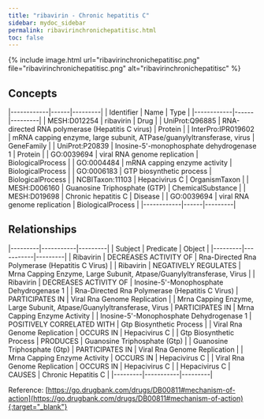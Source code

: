 ```yaml
---
title: "ribavirin - Chronic hepatitis C"
sidebar: mydoc_sidebar
permalink: ribavirinchronichepatitisc.html
toc: false 
---
```


{% include image.html url="ribavirinchronichepatitisc.png" file="ribavirinchronichepatitisc.png" alt="ribavirinchronichepatitisc" %}

## Concepts

|------------|------|---------|
| Identifier | Name | Type    |
|------------|------|---------|
| MESH:D012254 | ribavirin | Drug |
| UniProt:Q96885 | RNA-directed RNA polymerase (Hepatitis C virus) | Protein |
| InterPro:IPR019602 | mRNA capping enzyme, large subunit, ATPase/guanylyltransferase, virus | GeneFamily |
| UniProt:P20839 | Inosine-5'-monophosphate dehydrogenase 1 | Protein |
| GO:0039694 | viral RNA genome replication | BiologicalProcess |
| GO:0004484 | mRNA capping enzyme activity | BiologicalProcess |
| GO:0006183 | GTP biosynthetic process | BiologicalProcess |
| NCBITaxon:11103 | Hepacivirus C | OrganismTaxon |
| MESH:D006160 | Guanosine Triphosphate (GTP) | ChemicalSubstance |
| MESH:D019698 | Chronic hepatitis C | Disease |
| GO:0039694 | viral RNA genome replication | BiologicalProcess |
|------------|------|---------|

## Relationships

|---------|-----------|---------|
| Subject | Predicate | Object  |
|---------|-----------|---------|
| Ribavirin | DECREASES ACTIVITY OF | Rna-Directed Rna Polymerase (Hepatitis C Virus) |
| Ribavirin | NEGATIVELY REGULATES | Mrna Capping Enzyme, Large Subunit, Atpase/Guanylyltransferase, Virus |
| Ribavirin | DECREASES ACTIVITY OF | Inosine-5'-Monophosphate Dehydrogenase 1 |
| Rna-Directed Rna Polymerase (Hepatitis C Virus) | PARTICIPATES IN | Viral Rna Genome Replication |
| Mrna Capping Enzyme, Large Subunit, Atpase/Guanylyltransferase, Virus | PARTICIPATES IN | Mrna Capping Enzyme Activity |
| Inosine-5'-Monophosphate Dehydrogenase 1 | POSITIVELY CORRELATED WITH | Gtp Biosynthetic Process |
| Viral Rna Genome Replication | OCCURS IN | Hepacivirus C |
| Gtp Biosynthetic Process | PRODUCES | Guanosine Triphosphate (Gtp) |
| Guanosine Triphosphate (Gtp) | PARTICIPATES IN | Viral Rna Genome Replication |
| Mrna Capping Enzyme Activity | OCCURS IN | Hepacivirus C |
| Viral Rna Genome Replication | OCCURS IN | Hepacivirus C |
| Hepacivirus C | CAUSES | Chronic Hepatitis C |
|---------|-----------|---------|

Reference: [https://go.drugbank.com/drugs/DB00811#mechanism-of-action](https://go.drugbank.com/drugs/DB00811#mechanism-of-action){:target="_blank"}